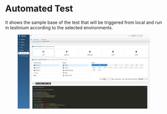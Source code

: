 # Automated Test

It shows the sample base of the test that will be triggered from local and run in testinium according to the selected environments.

<figure><img src="../../.gitbook/assets/Ekran Resmi 2023-06-21 10.35.05.png" alt=""><figcaption></figcaption></figure>

###
